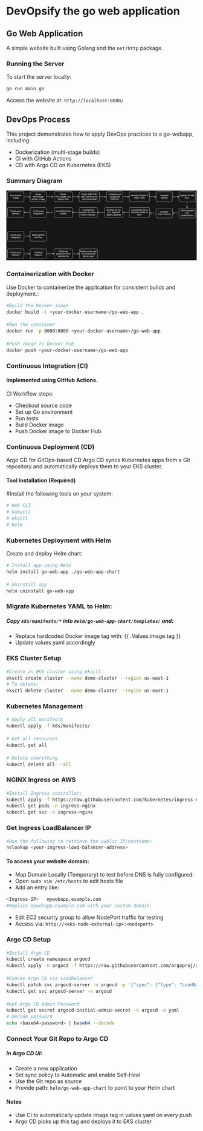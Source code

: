 # DevOpsify the go web application

## Go Web Application
A simple website built using Golang and the `net/http` package.

### Running the Server
To start the server locally:
```bash
go run main.go
```
Access the website at: `http://localhost:8080/`

## DevOps Process
This project demonstrates how to apply DevOps practices to a go-webapp, including:
- Dockerization (multi-stage builds)
- CI with GitHub Actions
- CD with Argo CD on Kubernetes (EKS)

### Summary Diagram
![image](https://github.com/Akshata0211/go-webapp-k8s-cicd/blob/main/images/wrokflow.png)

###  Containerization with Docker

Use Docker to containerize the application for consistent builds and deployment.:

```bash
#Build the Docker image
docker build -t <your-docker-username>/go-web-app .

#Run the container
docker run -p 8080:8080 <your-docker-username>/go-web-app

#Push image to Docker Hub
docker push <your-docker-username>/go-web-app
```

### Continuous Integration (CI)
#### Implemented using GitHub Actions.

CI Workflow steps:
- Checkout source code
- Set up Go environment
- Run tests
- Build Docker image
- Push Docker image to Docker Hub

### Continuous Deployment (CD)

Argo CD for GitOps-based CD
Argo CD syncs Kubernetes apps from a Git repository and automatically deploys them to your EKS cluster.

#### Tool Installation (Required)
#Install the following tools on your system:
```bash
# AWS CLI
# kubectl
# eksctl
# helm
```

### Kubernetes Deployment with Helm

Create and deploy Helm chart:
```bash
# Install app using Helm
helm install go-web-app ./go-web-app-chart

# Uninstall app
helm uninstall go-web-app
```

### Migrate Kubernetes YAML to Helm:

##### Copy `k8s/manifests/*` into `helm/go-web-app-chart/templates/` and:
- Replace hardcoded Docker image tag with: {{ .Values.image.tag }}
- Update values.yaml accordingly

### EKS Cluster Setup

```bash
#Create an EKS cluster using eksctl:
eksctl create cluster --name demo-cluster --region us-east-1
# To delete:
eksctl delete cluster --name demo-cluster --region us-east-1
```
###  Kubernetes Management

```bash
# Apply all manifests
kubectl apply -f k8s/manifests/

# Get all resources
kubectl get all

# Delete everything
kubectl delete all --all
```

### NGINX Ingress on AWS

```bash
#Install Ingress controller:
kubectl apply -f https://raw.githubusercontent.com/kubernetes/ingress-nginx/controller-v1.11.1/deploy/static/provider/aws/deploy.yaml
kubectl get pods -n ingress-nginx
kubectl get svc -n ingress-nginx
```

###  Get Ingress LoadBalancer IP

```bash
#Run the following to retrieve the public IP/hostname:
nslookup <your-ingress-load-balancer-address>
```

#### To access your website domain:
- Map Domain Locally (Temporary) to test before DNS is fully configured:
- Open `sudo vim /etc/hosts` to edit hosts file
- Add an entry like:
```bash
<Ingress-IP>   mywebapp.example.com
#Replace mywebapp.example.com with your custom domain.
```
- Edit EC2 security group to allow NodePort traffic for testing
- Access via: `http://<eks-node-external-ip>:<nodeport>`

### Argo CD Setup

```bash
#Install Argo CD
kubectl create namespace argocd
kubectl apply -n argocd -f https://raw.githubusercontent.com/argoproj/argo-cd/stable/manifests/install.yaml

#Expose Argo CD via LoadBalancer
kubectl patch svc argocd-server -n argocd -p '{"spec": {"type": "LoadBalancer"}}'
kubectl get svc argocd-server -n argocd

#Get Argo CD Admin Password
kubectl get secret argocd-initial-admin-secret -n argocd -o yaml
# Decode password
echo <base64-password> | base64 --decode
```

### Connect Your Git Repo to Argo CD

##### In Argo CD UI:
- Create a new application
- Set sync policy to Automatic and enable Self-Heal
- Use the Git repo as source
- Provide path: `helm/go-web-app-chart` to point to your Helm chart

#### Notes

- Use CI to automatically update image tag in values.yaml on every push
- Argo CD picks up this tag and deploys it to EKS cluster
